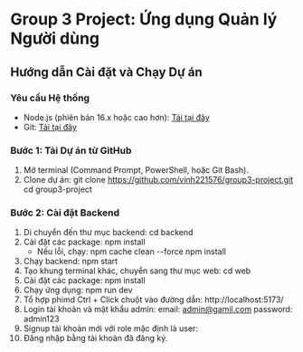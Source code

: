 # Group 3 Project: Ứng dụng Quản lý Người dùng

## Hướng dẫn Cài đặt và Chạy Dự án

### Yêu cầu Hệ thống
- Node.js (phiên bản 16.x hoặc cao hơn): [Tải tại đây](https://nodejs.org/)
- Git: [Tải tại đây](https://git-scm.com/)

### Bước 1: Tải Dự án từ GitHub
1. Mở terminal (Command Prompt, PowerShell, hoặc Git Bash).
2. Clone dự án:
    git clone https://github.com/vinh221576/group3-project.git
    cd group3-project

### Bước 2: Cài đặt Backend
1. Di chuyển đến thư mục backend: cd backend
2. Cài đặt các package: npm install
   - Nếu lỗi, chạy:
       npm cache clean --force
       npm install
3. Chạy backend: npm start
4. Tạo khung terminal khác, chuyển sang thư mục web: cd web
5. Cài đặt các package: npm install
6. Chạy ứng dụng: npm run dev
7. Tổ hợp phimd Ctrl + Click chuột vào đường dẫn: http://localhost:5173/
8. Login tài khoản và mật khẩu admin:
   email: admin@gamil.com
   password: admin123
9. Signup tài khoản mới với role mặc định là user:
10. Đăng nhập bằng tài khoản đã đăng ký.




